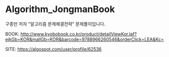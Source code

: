 # Algorithm_JongmanBook
구종만 저자 "알고리즘 문제해결전략" 문제풀이입니다.



BOOK: <http://www.kyobobook.co.kr/product/detailViewKor.laf?ejkGb=KOR&mallGb=KOR&barcode=9788966260546&orderClick=LEA&Kc=>

SITE: https://algospot.com/user/profile/62536
